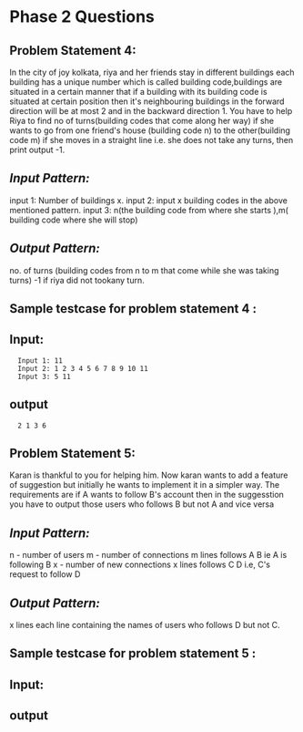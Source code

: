 # Phase 2 Questions

## Problem Statement 4:

In the city of joy kolkata, riya and her friends stay in different buildings each building has a unique number which is called building code,buildings are situated 
in a certain manner that if a building with its building code is situated at certain position then it's neighbouring buildings in the forward direction will be at most 
2 and in the backward direction 1. You have to help Riya to find no of turns(building codes that come along her way) if she wants to go from one friend's house (building
code n) to the other(building code m) if she moves in a straight line i.e. she does not take any turns, then print output -1.

## *Input Pattern:*
 input 1: Number of buildings x.
 input 2: input x building codes in the above mentioned pattern.
 input 3: n(the building code from where she starts ),m( building code where she will stop)
 
 ## *Output Pattern:*
  no. of turns (building codes from n to m that come while she was taking turns)
  -1 if riya did not tookany turn.

## Sample testcase for problem statement 4 :


  ## Input:
      Input 1: 11
      Input 2: 1 2 3 4 5 6 7 8 9 10 11
      Input 3: 5 11

   ## output 
      2 1 3 6
      
      
## Problem Statement 5:

Karan is thankful to you for helping him. Now karan wants to add a feature of suggestion but initially he wants to implement it 
in a simpler way. The requirements are if A wants to follow B's account then in the suggesstion you have to output those users 
who follows B but not A and vice versa

## *Input Pattern:*
n - number of users
m - number of connections
m lines follows A B ie A is following B
x - number of new connections
x lines follows C D i.e, C's request to follow D

## *Output Pattern:*
x lines each line containing the names of users who follows D but not C.

## Sample testcase for problem statement 5 :

  ## Input:
    
   ## output 
      
